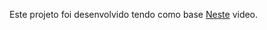 Este projeto foi desenvolvido tendo como base [Neste](https://www.youtube.com/watch?v=EibZLy4Ah9o&ab_channel=MiguelMaia) video.

